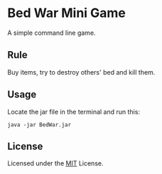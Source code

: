 # Bed War Mini Game

A simple command line game.

## Rule

Buy items, try to destroy others' bed and kill them.

## Usage

Locate the jar file in the terminal and run this:

```shell script
java -jar BedWar.jar
```

## License

Licensed under the [MIT](https://choosealicense.com/licenses/mit) License.